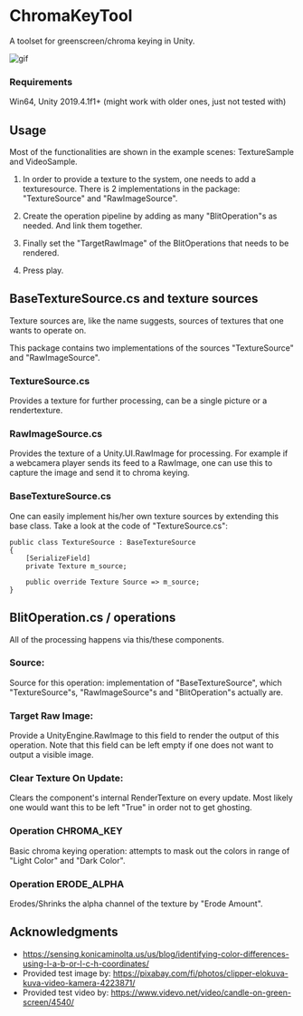 # ChromaKeyTool

A toolset for greenscreen/chroma keying in Unity.

![gif](https://i.imgur.com/cQbKbZp.gif)

### Requirements

Win64, Unity 2019.4.1f1+ (might work with older ones, just not tested with)

## Usage

Most of the functionalities are shown in the example scenes: TextureSample and VideoSample.

1. In order to provide a texture to the system, one needs to add a texturesource.
There is 2 implementations in the package: "TextureSource" and "RawImageSource".

2. Create the operation pipeline by adding as many "BlitOperation"s as needed.
And link them together.

3. Finally set the "TargetRawImage" of the BlitOperations that needs to be rendered.

4. Press play.


## BaseTextureSource.cs and texture sources
Texture sources are, like the name suggests, sources of textures that one wants
to operate on.

This package contains two implementations of the sources "TextureSource" and "RawImageSource".

### TextureSource.cs
Provides a texture for further processing, can be a single picture or a rendertexture.

### RawImageSource.cs
Provides the texture of a Unity.UI.RawImage for processing. For example if a 
webcamera player sends its feed to a RawImage, one can use this to capture
the image and send it to chroma keying.

### BaseTextureSource.cs
One can easily implement his/her own texture sources by extending
this base class. Take a look at the code of "TextureSource.cs":

```
public class TextureSource : BaseTextureSource
{
    [SerializeField]
    private Texture m_source;

    public override Texture Source => m_source;
}
```

## BlitOperation.cs / operations
All of the processing happens via this/these components.

### Source:
Source for this operation: implementation of "BaseTextureSource",
which "TextureSource"s, "RawImageSource"s and "BlitOperation"s actually are.

### Target Raw Image:
Provide a UnityEngine.RawImage to this field to render the output of this operation.
Note that this field can be left empty if one does not want to output a visible image.

### Clear Texture On Update:
Clears the component's internal RenderTexture on every update. Most likely one
would want this to be left "True" in order not to get ghosting.

### Operation CHROMA_KEY
Basic chroma keying operation: attempts to mask out the colors in range of
"Light Color" and "Dark Color".

### Operation ERODE_ALPHA
Erodes/Shrinks the alpha channel of the texture by "Erode Amount".

## Acknowledgments

* https://sensing.konicaminolta.us/us/blog/identifying-color-differences-using-l-a-b-or-l-c-h-coordinates/
* Provided test image by: https://pixabay.com/fi/photos/clipper-elokuva-kuva-video-kamera-4223871/
* Provided test video by: https://www.videvo.net/video/candle-on-green-screen/4540/